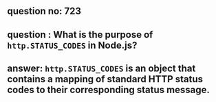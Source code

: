 
      
## question no: 723

## question : What is the purpose of `http.STATUS_CODES` in Node.js?

## answer: `http.STATUS_CODES` is an object that contains a mapping of standard HTTP status codes to their corresponding status message.
      